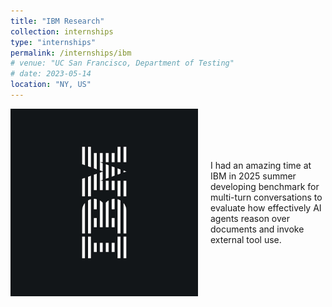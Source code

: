 ```yaml
---
title: "IBM Research"
collection: internships
type: "internships"
permalink: /internships/ibm
# venue: "UC San Francisco, Department of Testing"
# date: 2023-05-14
location: "NY, US"
---
```


<div style="display: flex; align-items: center;">
  <img src="../images/ibm.jpg" alt="" width="300" style="margin-right: 20px;">
  <p>I had an amazing time at IBM in 2025 summer developing benchmark for multi-turn conversations to evaluate how effectively AI agents reason over documents and invoke external tool use.
</p>
</div>


